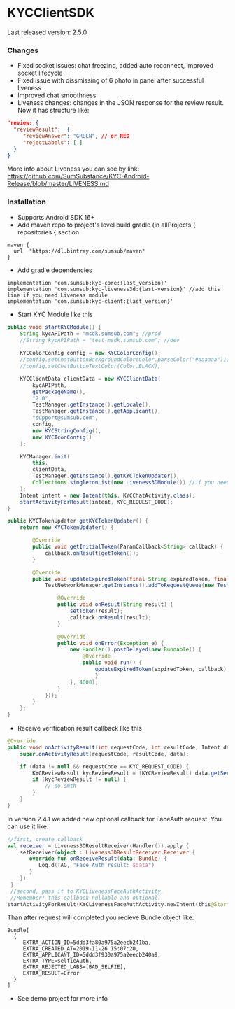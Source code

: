 # KYCClientSDK
Last released version: 2.5.0

### Changes
- Fixed socket issues: chat freezing, added auto reconnect, improved socket lifecycle
- Fixed issue with dissmissing of 6 photo in panel after successful liveness
- Improved chat smoothness
- Liveness changes: changes in the JSON response for the review result. Now it has structure like:
```json
"review: {
  "reviewResult":  {
     "reviewAnswer": "GREEN", // or RED
     "rejectLabels": [ ]
  }
}
```
More info about Liveness you can see by link: https://github.com/SumSubstance/KYC-Android-Release/blob/master/LIVENESS.md

### Installation
* Supports Android SDK 16+
* Add maven repo to project's level build.gradle (in allProjects { repositories { section
```
maven {
  url  "https://dl.bintray.com/sumsub/maven"
}
```
* Add gradle dependencies
```
implementation 'com.sumsub:kyc-core:{last_version}'
implementation 'com.sumsub:kyc-liveness3d:{last-version}' //add this line if you need Liveness module
implementation 'com.sumsub:kyc-client:{last_version}'
```
* Start KYC Module like this
```java
public void startKYCModule() {
    String kycAPIPath = "msdk.sumsub.com"; //prod
    //String kycAPIPath = "test-msdk.sumsub.com"; //dev
    
    KYCColorConfig config = new KYCColorConfig();
    //config.setChatButtonBackgroundColor(Color.parseColor("#aaaaaa"));
    //config.setChatButtonTextColor(Color.BLACK);

    KYCClientData clientData = new KYCClientData(
        kycAPIPath,
        getPackageName(),
        "2.0",
        TestManager.getInstance().getLocale(),
        TestManager.getInstance().getApplicant(),
        "support@sumsub.com",
        config,
        new KYCStringConfig(),
        new KYCIconConfig()
    );

    KYCManager.init(
        this, 
        clientData, 
        TestManager.getInstance().getKYCTokenUpdater(), 
        Collections.singletonList(new Liveness3DModule()) //if you need Liveness module or empty list instead
    );
    Intent intent = new Intent(this, KYCChatActivity.class);
    startActivityForResult(intent, KYC_REQUEST_CODE);
}

public KYCTokenUpdater getKYCTokenUpdater() {
    return new KYCTokenUpdater() {

        @Override
        public void getInitialToken(ParamCallback<String> callback) {
            callback.onResult(getToken());
        }

        @Override
        public void updateExpiredToken(final String expiredToken, final ParamCallback<String> callback) {
            TestNetworkManager.getInstance().addToRequestQueue(new TestAuthRequest(getLogin(), getPasssword(), new TestRequestListener<String>() {

                @Override
                public void onResult(String result) {
                    setToken(result);
                    callback.onResult(result);
                }

                @Override
                public void onError(Exception e) {
                    new Handler().postDelayed(new Runnable() {
                        @Override
                        public void run() {
                            updateExpiredToken(expiredToken, callback);
                            }
                    }, 4000);
                }
            }));
        }
    };
}

```
* Receive verification result callback like this

```java
@Override
public void onActivityResult(int requestCode, int resultCode, Intent data) {
    super.onActivityResult(requestCode, resultCode, data);

    if (data != null && requestCode == KYC_REQUEST_CODE) {
        KYCReviewResult kycReviewResult = (KYCReviewResult) data.getSerializableExtra(KYCChatActivity.KYC_VERIFICATION_KEY);
        if (kycReviewResult != null) {
            // do smth
        }
    }
}

```
In version 2.4.1 we added new optional callback for FaceAuth request. You can use it like:
```kotlin
//first, create callback
val receiver = Liveness3DResultReceiver(Handler()).apply {
    setReceiver(object : Liveness3DResultReceiver.Receiver {
       override fun onReceiveResult(data: Bundle) {
          Log.d(TAG, "Face Auth result: $data")
       }
    })
 }
 //second, pass it to KYCLivenessFaceAuthActivity. 
 //Remember! this callback nullable and optional.
startActivityForResult(KYCLivenessFaceAuthActivity.newIntent(this@StartActivity, BuildConfig.BASE_URL, applicantId, token, Locale.getDefault(), customization, receiver), KYCLiveness3D.REQUEST_CODE_ID_FACE_AUTH)
```
Than after request will completed you recieve Bundle object like:
```
Bundle[
  {
     EXTRA_ACTION_ID=5ddd3fa80a975a2eecb241ba, 
     EXTRA_CREATED_AT=2019-11-26 15:07:20, 
     EXTRA_APPLICANT_ID=5ddd3f930a975a2eecb240a9, 
     EXTRA_TYPE=selfieAuth, 
     EXTRA_REJECTED_LABS=[BAD_SELFIE], 
     EXTRA_RESULT=Error
  }
]
```

* See demo project for more info
